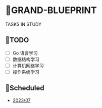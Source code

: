 # 📖GRAND-BLUEPRINT
TASKS IN STUDY
## 🎯TODO
- [ ] Go 语言学习
- [ ] 数据结构学习
- [ ] 计算机网络学习
- [ ] 操作系统学习

## 📆Scheduled 
+ [2023/07](https://github.com/honey-yogurt/grand-blueprint/tree/main/2023/07)